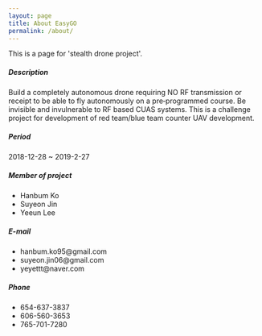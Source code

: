 ```yaml
---
layout: page
title: About EasyGO
permalink: /about/
---
```


This is a page for 'stealth drone project'.



##### Description

Build a completely autonomous drone requiring NO RF transmission or receipt to be able to fly
autonomously on a pre‐programmed course. Be invisible and invulnerable to RF based CUAS
systems. This is a challenge project for development of red team/blue team counter UAV
development.



##### Period

2018-12-28 ~ 2019-2-27



##### Member of project

- Hanbum Ko
- Suyeon Jin
- Yeeun Lee



<h5>E-mail</h5> 

<ul>
    <li>hanbum.ko95@gmail.com</li>
    <li>suyeon.jin06@gmail.com</li>
    <li>yeyettt@naver.com</li>
</ul>



<h5>Phone</h5>

<ul>
    <li>654-637-3837</li>
    <li>606-560-3653</li>
    <li>765-701-7280</li>
</ul>




[jekyll-organization]: https://github.com/jekyll
